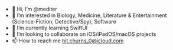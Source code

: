 - 👋 Hi, I’m @mediter
- 👀 I’m interested in Biology, Medicine, Literature & Entertainment (Science-Fiction, Detective/Spy), Software
- 🌱 I’m currently learning SwiftUI
- 💞️ I’m looking to collaborate on iOS/iPadOS/macOS projects
- 📫 How to reach me hit.churns_0@icloud.com

<!---
mediter/mediter is a ✨ special ✨ repository because its `README.md` (this file) appears on your GitHub profile.
You can click the Preview link to take a look at your changes.
--->
